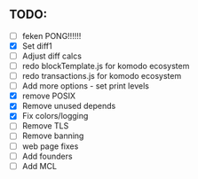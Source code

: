 ## TODO:
- [ ] feken PONG!!!!!!
- [x] Set diff1
- [ ] Adjust diff calcs
- [ ] redo blockTemplate.js for komodo ecosystem
- [ ] redo transactions.js for komodo ecosystem
- [ ] Add more options - set print levels
- [x] remove POSIX
- [x] Remove unused depends
- [x] Fix colors/logging
- [ ] Remove TLS
- [ ] Remove banning
- [ ] web page fixes
- [ ] Add founders
- [ ] Add MCL
